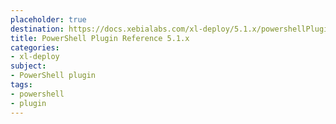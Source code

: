 ```yaml
---
placeholder: true
destination: https://docs.xebialabs.com/xl-deploy/5.1.x/powershellPluginManual.html
title: PowerShell Plugin Reference 5.1.x
categories: 
- xl-deploy
subject:
- PowerShell plugin
tags:
- powershell
- plugin
---
```


